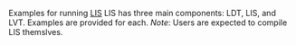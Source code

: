 Examples for running [LIS](https://lis.gsfc.nasa.gov/)
LIS has three main components:  LDT, LIS, and LVT.
Examples are provided for each.
*Note*: Users are expected to compile LIS themslves.
